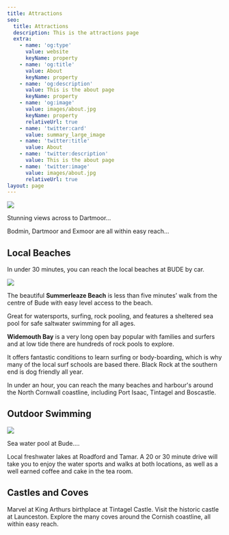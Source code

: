 ```yaml
---
title: Attractions
seo:
  title: Attractions
  description: This is the attractions page
  extra:
    - name: 'og:type'
      value: website
      keyName: property
    - name: 'og:title'
      value: About
      keyName: property
    - name: 'og:description'
      value: This is the about page
      keyName: property
    - name: 'og:image'
      value: images/about.jpg
      keyName: property
      relativeUrl: true
    - name: 'twitter:card'
      value: summary_large_image
    - name: 'twitter:title'
      value: About
    - name: 'twitter:description'
      value: This is the about page
    - name: 'twitter:image'
      value: images/about.jpg
      relativeUrl: true
layout: page
---
```

![](/images/View%20over%20moors.jpg)

Stunning views across to Dartmoor...

Bodmin, Dartmoor and Exmoor are all within easy reach...

## **Local Beaches**

In under 30 minutes, you can reach the local beaches at BUDE by car.

![](/images/local%20beach1.jpg)

The beautiful **Summerleaze Beach** is less than five minutes’ walk from the centre of Bude with easy level access to the beach.

Great for watersports, surfing, rock pooling, and features a sheltered sea pool for safe saltwater swimming for all ages.

**Widemouth Bay** is a very long open bay popular with families and surfers and at low tide there are hundreds of rock pools to explore.

It offers fantastic conditions to learn surfing or body-boarding, which is why many of the local surf schools are based there.
Black Rock at the southern end is dog friendly all year.

In under an hour, you can reach the many beaches and harbour's around the North Cornwall coastline, including Port Isaac, Tintagel and Boscastle.

## **Outdoor Swimming**

![](/images/local%20beach%202.jpg)

Sea water pool at Bude....

Local freshwater lakes at Roadford and Tamar. A 20 or 30 minute drive will take you to enjoy the water sports and walks at both locations, as well as a well earned coffee and cake in the tea room.

## **Castles and Coves**

Marvel at King Arthurs birthplace at Tintagel Castle.
Visit the historic castle at Launceston.
Explore the many coves around the Cornish coastline, all within easy reach.
